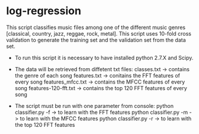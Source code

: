 log-regression
==============

This script classifies music files among one of the different music genres
[classical, country, jazz, reggae, rock, metal]. This script uses 10-fold 
cross validation to generate the training set and the validation set from
the data set.

- To run this script it is necessary to have installed python 2.7.X and Scipy.

- The data will be retrieved from diffetent txt files:
  classes.txt          -> contains the genre of each song
  features.txt         -> conitains the FFT features of every song
  features_mfcc.txt    -> contains the MFCC features of every song
  features-120-fft.txt -> contains the top 120 FFT features of every song 

- The script must be run with one parameter from console:
  python classifier.py -f -> to learn with the FFT features
  python classifier.py -m -> to learn with the MFCC features
  python classifier.py -r -> to learn with the top 120 FFT features